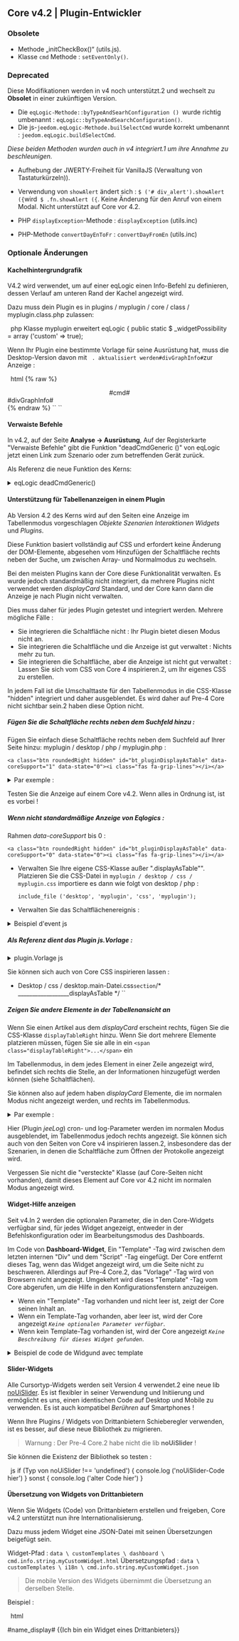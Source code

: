 ## Core v4.2 | Plugin-Entwickler


### Obsolete

- Methode „initCheckBox()“ (utils.js).
- Klasse `cmd` Methode : `setEventOnly()`.

### Deprecated

Diese Modifikationen werden in v4 noch unterstützt.2 und wechselt zu **Obsolet** in einer zukünftigen Version.

- Die `eqLogic-Methode::byTypeAndSearhConfiguration () `wurde richtig umbenannt : `eqLogic::byTypeAndSearchConfiguration()`.
- Die js-`jeedom.eqLogic-Methode.builSelectCmd` wurde korrekt umbenannt : `jeedom.eqLogic.buildSelectCmd`.

*Diese beiden Methoden wurden auch in v4 integriert.1 um ihre Annahme zu beschleunigen.*

- Aufhebung der JWERTY-Freiheit für VanillaJS (Verwaltung von Tastaturkürzeln)).
- Verwendung von `showAlert` ändert sich : `$ ('# div_alert').showAlert ({`wird` $ .fn.showAlert ({`. Keine Änderung für den Anruf von einem Modal. Nicht unterstützt auf Core vor 4.2.

- PHP `displayException`-Methode : `displayException` (utils.inc)
- PHP-Methode `convertDayEnToFr` : `convertDayFromEn` (utils.inc)


### Optionale Änderungen

#### Kachelhintergrundgrafik

V4.2 wird verwendet, um auf einer eqLogic einen Info-Befehl zu definieren, dessen Verlauf am unteren Rand der Kachel angezeigt wird.

Dazu muss dein Plugin es in plugins / myplugin / core / class / myplugin.class.php zulassen:

`` ``php
Klasse myplugin erweitert eqLogic {
    public static $ _widgetPossibility = array ('custom' => true);
`` ``

Wenn Ihr Plugin eine bestimmte Vorlage für seine Ausrüstung hat, muss die Desktop-Version davon mit ` . aktualisiert werden#divGraphInfo#`zur Anzeige :

`` ``html
{% raw %}
<div class="eqLogic eqLogic-widgund allowResize allowReorderCmd #custom_layout# #eqLogic_class# #class#" data-eqType="#eqType#" data-eqLogic_id="#id#" data-eqLogic_uid="#uid#" data-version="#version#" data-translate-category="#translate_category#" data-category="#category#" data-tags="#tags#" style="width: #width#;;height: #height#;;#style#">
  <div class="#isVerticalAlign#">
    <center>
      #cmd#
    </center>
  </div>
  #divGraphInfo#
  <script>

  </script>
</div>
{% endraw %}
`` ``


#### Verwaiste Befehle

In v4.2, auf der Seite **Analyse → Ausrüstung**, Auf der Registerkarte "Verwaiste Befehle" gibt die Funktion "deadCmdGeneric ()" von eqLogic jetzt einen Link zum Szenario oder zum betreffenden Gerät zurück.

Als Referenz die neue Funktion des Kerns:

<details>

  <summary markdown="span">eqLogic deadCmdGeneric()</summary>

  ~~~ php
  {% raw %}
  öffentliche statische Funktion deadCmdGeneric ($ _ plugin_id) {
    $return = array();;
    foreach (eqLogic::byType ($ _ plugin_id) als $ eqLogic) {
      $eqLogic_json = json_encode(utils::o2a($eqLogic));;
      preg_match_all ("/#([0-9]*)#/ ", $ eqLogic_json, $ match);
      foreach ($ entspricht [1] als $ cmd_id) {
        if (is_numeric ($ cmd_id)) {
          Eibe (!cmd::byId (str_replace ('#', '', $ cmd_id))) {
            $return[] = array(
              '<html>Detail '=>'?v = d & m = '. $ eqLogic-> getEqType_name ().' & p = '. $ eqLogic-> getEqType_name ().' & id = '. $ eqLogic-> getId ().' "> '. $ eqLogic-> getHumanName (). ' </a>',
              'help '=> __ (' Action ', __FILE__),
              'who' => '#' . $cmd_id . '#'
            );;
          }
        }
      }
    }
    return $ return;
  }
  {% endraw %}
  ~~~

  Sie können daher die gleiche Art der Rückgabe in Ihre Plugins integrieren, die Funktion `deadCmd ()`.

</details>

#### Unterstützung für Tabellenanzeigen in einem Plugin

Ab Version 4.2 des Kerns wird auf den Seiten eine Anzeige im Tabellenmodus vorgeschlagen *Objekte* *Szenarien* *Interaktionen* *Widgets* und *Plugins*.

Diese Funktion basiert vollständig auf CSS und erfordert keine Änderung der DOM-Elemente, abgesehen vom Hinzufügen der Schaltfläche rechts neben der Suche, um zwischen Array- und Normalmodus zu wechseln.

Bei den meisten Plugins kann der Core diese Funktionalität verwalten. Es wurde jedoch standardmäßig nicht integriert, da mehrere Plugins nicht verwendet werden *displayCard* Standard, und der Core kann dann die Anzeige je nach Plugin nicht verwalten.

Dies muss daher für jedes Plugin getestet und integriert werden. Mehrere mögliche Fälle :

  - Sie integrieren die Schaltfläche nicht : Ihr Plugin bietet diesen Modus nicht an.
  - Sie integrieren die Schaltfläche und die Anzeige ist gut verwaltet : Nichts mehr zu tun.
  - Sie integrieren die Schaltfläche, aber die Anzeige ist nicht gut verwaltet : Lassen Sie sich vom CSS von Core 4 inspirieren.2, um Ihr eigenes CSS zu erstellen.

In jedem Fall ist die Umschalttaste für den Tabellenmodus in die CSS-Klasse "hidden" integriert und daher ausgeblendet. Es wird daher auf Pre-4 Core nicht sichtbar sein.2 haben diese Option nicht.


##### Fügen Sie die Schaltfläche rechts neben dem Suchfeld hinzu :

Fügen Sie einfach diese Schaltfläche rechts neben dem Suchfeld auf Ihrer Seite hinzu: myplugin / desktop / php / myplugin.php :

``<a class="btn roundedRight hidden" id="bt_pluginDisplayAsTable" data-coreSupport="1" data-state="0"><i class="fas fa-grip-lines"></i></a> ``

<details>

  <summary markdown="span">Par exemple :</summary>

  ~~~ html
  {% raw %}
  <legend><i class="fa fa-table"></i> {{Mes Equipemnts}}</legend>
  <div class="input-group" style="margin-bottom:5px;;">
    <input class="form-control roundedLeft" placeholder="{{Rechercher}}" id="in_searchEqlogic"/>
    <div class="input-group-btn">
      <a id="bt_resetObjectSearch" class="btn" style="width:30px"><i class="fas fa-times"></i>
      </a><a class="btn roundedRight hidden" id="bt_pluginDisplayAsTable" data-coreSupport="1" data-state="0"><i class="fas fa-grip-lines"></i></a>
    </div>
  </div>
  {% endraw %}
  ~~~

</details>

Testen Sie die Anzeige auf einem Core v4.2. Wenn alles in Ordnung ist, ist es vorbei !

##### Wenn nicht standardmäßige Anzeige von Eqlogics :

Rahmen *data-coreSupport* bis 0 :

``<a class="btn roundedRight hidden" id="bt_pluginDisplayAsTable" data-coreSupport="0" data-state="0"><i class="fas fa-grip-lines"></i></a> ``

- Verwalten Sie Ihre eigene CSS-Klasse außer ".displayAsTable"". Platzieren Sie die CSS-Datei in `myplugin / desktop / css / myplugin.css` importiere es dann wie folgt von desktop / php :

  `include_file ('desktop', 'myplugin', 'css', 'myplugin');`

- Verwalten Sie das Schaltflächenereignis :

<details>

  <summary markdown="span">Beispiel d'event js</summary>

  ~~~ js
  {% raw %}
  $('#bt_pluginDisplayAsTable').off('click').on('click', function () {
    $('#bt_pluginDisplayAsTable[data-coreSupport="1"]').off('click').on('click', function () {
      if ($ (this).data ('state') == "0") {
        $(this).data('state', '1').addClass('active')
        setCookie ('jeedom_displayAsTable', 'true', 2)
        $('.eqLogicDisplayCard').addClass('displayAsTable')
        $('.eqLogicDisplayCard .hiddenAsCard').removeClass('hidden')
        $('.eqLogicThumbnailContainer').first().addClass('containerAsTable')
      } sonst {
        $(this).data('state', '0').removeClass('active')
        setCookie ('jeedom_displayAsTable', 'false', 2)
        $('.eqLogicDisplayCard').removeClass('displayAsTable')
        $('.eqLogicDisplayCard .hiddenAsCard').addClass('hidden')
        $('.eqLogicThumbnailContainer').first().removeClass('containerAsTable')
      }
    })
  })
  {% endraw %}
  ~~~

</details>

##### Als Referenz dient das Plugin js.Vorlage :

<details>

  <summary markdown="span">plugin.Vorlage js</summary>

  ~~~ js
  {% raw %}
  // displayAsTable, wenn das Plugin dies unterstützt:
  if ($ ('# bt_pluginDisplayAsTable').length) {
    $('#bt_pluginDisplayAsTable').removeClass('hidden') //Not shown on previous core versions
    if (getCookie ('jeedom_displayAsTable') == 'true' || jeedom.theme.theme_displayAsTable == 1) {
      $('#bt_pluginDisplayAsTable').data('state', '1').addClass('active')
      if ($ ('# bt_pluginDisplayAsTable [data-coreSupport = "1"]').length) {
        $('.eqLogicDisplayCard').addClass('displayAsTable')
        $('.eqLogicDisplayCard .hiddenAsCard').removeClass('hidden')
        $('.eqLogicThumbnailContainer').first().addClass('containerAsTable')
      }
    }
    // Kernereignis:
    $('#bt_pluginDisplayAsTable[data-coreSupport="1"]').off('click').on('click', function () {
      if ($ (this).data ('state') == "0") {
        $(this).data('state', '1').addClass('active')
        setCookie ('jeedom_displayAsTable', 'true', 2)
        $('.eqLogicDisplayCard').addClass('displayAsTable')
        $('.eqLogicDisplayCard .hiddenAsCard').removeClass('hidden')
        $('.eqLogicThumbnailContainer').first().addClass('containerAsTable')
      } sonst {
        $(this).data('state', '0').removeClass('active')
        setCookie ('jeedom_displayAsTable', 'false', 2)
        $('.eqLogicDisplayCard').removeClass('displayAsTable')
        $('.eqLogicDisplayCard .hiddenAsCard').addClass('hidden')
        $('.eqLogicThumbnailContainer').first().removeClass('containerAsTable')
      }
    })
  }
  {% endraw %}
  ~~~

</details>

Sie können sich auch von Core CSS inspirieren lassen :

- Desktop / css / desktop.main-Datei.css` section `/* __________________displayAsTable */ ``

##### Zeigen Sie andere Elemente in der Tabellenansicht an

Wenn Sie einen Artikel aus dem *displayCard* erscheint rechts, fügen Sie die CSS-Klasse `displayTableRight` hinzu. Wenn Sie dort mehrere Elemente platzieren müssen, fügen Sie sie alle in ein ` <span class="displayTableRight">...</span> ` ein

Im Tabellenmodus, in dem jedes Element in einer Zeile angezeigt wird, befindet sich rechts die Stelle, an der Informationen hinzugefügt werden können (siehe Schaltflächen).

Sie können also auf jedem haben *displayCard* Elemente, die im normalen Modus nicht angezeigt werden, und rechts im Tabellenmodus.

<details>

  <summary markdown="span">Par exemple :</summary>

  ~~~ php
  {% raw %}
  <div class="eqLogicThumbnailContainer">
    <?php
      foreach ($ eqLogics als $ eqLogic) {
        $div = '';;
        $opacity = ($eqLogic->getIsEnable()) ? '' : 'disableCard';;
        $div .= '<div class="eqLogicDisplayCard cursor '.$opacity.'" data-eqLogic_id="' . $eqLogic->getId() . '">';;
        $div .= '<img src="' . $plugin->getPathImgIcon() . '"/>';;
        $div .= '<br>';;
        $div .= '<span class="name">' . $eqLogic->getHumanName(true, true) . '</span>';;
        $div .= '<span class="hidden hiddenAsCard displayTableRight">'.$eqLogic->getConfiguration('autorefresh').' | '.$eqLogic->getConfiguration('loglasttime').'h</span>';;
        $div .= '</div>';;
        echo $ div;
      }
    ?>
  </div>
  {% endraw %}
  ~~~

</details>

Hier (Plugin *jeeLog*) cron- und log-Parameter werden im normalen Modus ausgeblendet, im Tabellenmodus jedoch rechts angezeigt. Sie können sich auch von den Seiten von Core v4 inspirieren lassen.2, insbesondere das der Szenarien, in denen die Schaltfläche zum Öffnen der Protokolle angezeigt wird.

Vergessen Sie nicht die "versteckte" Klasse (auf Core-Seiten nicht vorhanden), damit dieses Element auf Core vor 4.2 nicht im normalen Modus angezeigt wird.


#### Widget-Hilfe anzeigen

Seit v4.In 2 werden die optionalen Parameter, die in den Core-Widgets verfügbar sind, für jedes Widget angezeigt, entweder in der Befehlskonfiguration oder im Bearbeitungsmodus des Dashboards.

Im Code von **Dashboard-Widget**, Ein "Template" -Tag wird zwischen dem letzten internen "Div" und dem "Script" -Tag eingefügt. Der Core entfernt dieses Tag, wenn das Widget angezeigt wird, um die Seite nicht zu beschweren. Allerdings auf Pre-4 Core.2, das "Vorlage" -Tag wird von Browsern nicht angezeigt. Umgekehrt wird dieses "Template" -Tag vom Core abgerufen, um die Hilfe in den Konfigurationsfenstern anzuzeigen.

- Wenn ein "Template" -Tag vorhanden und nicht leer ist, zeigt der Core seinen Inhalt an.
- Wenn ein Template-Tag vorhanden, aber leer ist, wird der Core angezeigt *`Keine optionalen Parameter verfügbar`*.
- Wenn kein Template-Tag vorhanden ist, wird der Core angezeigt *`Keine Beschreibung für dieses Widget gefunden`*.

<details>

  <summary markdown="span">Beispiel de code de Widgund avec template</summary>

  ~~~ html
  <div class="cmd cmd-widget" ...>
    <div class="title #hide_name#">
      <div class="cmdName">#name_display#</div>
    </div>
    <div>
      ...
    </div>
    <template>
      <div>color : rgb(20,20,20) ({{couleur d'arrière plan}})</div>
      <div>color_switch : rgb(230,230,230) ({{couleur de la pastille}})</div>
    </template>
    <script>
    </script>
  </div>
  ~~~

</details>

#### Slider-Widgets

Alle Cursortyp-Widgets werden seit Version 4 verwendet.2 eine neue lib [noUiSlider](https://refreshless.com/nouislider/). Es ist flexibler in seiner Verwendung und Initiierung und ermöglicht es uns, einen identischen Code auf Desktop und Mobile zu verwenden. Es ist auch kompatibel *Berühren* auf Smartphones !

Wenn Ihre Plugins / Widgets von Drittanbietern Schieberegler verwenden, ist es besser, auf diese neue Bibliothek zu migrieren.

> Warnung : Der Pre-4 Core.2 habe nicht die lib **noUiSlider** !

Sie können die Existenz der Bibliothek so testen :

`` ``js
if (Typ von noUiSlider !== 'undefined') {
  console.log ('noUiSlider-Code hier')
} sonst {
  console.log ('alter Code hier')
}
`` ``

#### Übersetzung von Widgets von Drittanbietern

Wenn Sie Widgets (Code) von Drittanbietern erstellen und freigeben, Core v4.2 unterstützt nun ihre Internationalisierung.

Dazu muss jedem Widget eine JSON-Datei mit seinen Übersetzungen beigefügt sein.

Widget-Pfad : `data \ customTemplates \ dashboard \ cmd.info.string.myCustomWidget.html`
Übersetzungspfad : `data \ customTemplates \ i18n \ cmd.info.string.myCustomWidget.json`

> Die mobile Version des Widgets übernimmt die Übersetzung an derselben Stelle.

Beispiel :

`` ``html
<div class="content-xs">
    <span class="cmdName #hide_name#">#name_display#</span> <strong class="state"></strong>
    {{Ich bin ein Widget eines Drittanbieters}}
  </div>
  <template>
    <div>param : {{Meine Einstellung von Drittanbietern}}.</div>
  </template>
  <script>
`` ``

`` ``json
  {
    "en_US": {
      "Ich bin ein Widget eines Drittanbieters": "Ich bin ein benutzerdefiniertes Widget",
      "Meine Einstellung von Drittanbietern": "Meine benutzerdefinierte Parameterbeschreibung"
    },
    "es_ES": {
      "Ich bin ein Widget eines Drittanbieters": "Sei ein Terceros-Widget",
      "Meine Einstellung von Drittanbietern": "Mi configurationación de terceros"
    },
    "de_DE": {
      "Ich bin ein Widget eines Drittanbieters": "Ich bin ein Widget eines Drittanbieters",
      "Meine Einstellung von Drittanbietern": "Meine Einstellung von Drittzahlenern"
    }
  }
`` ``

> Die Texte "Wertdatum", "Erfassungsdatum" und alle in Core-Widgets enthaltenen Texte müssen nicht in json sein. Wenn Sie keine anderen Texte in Ihrem Widget haben, wird der JSON nicht benötigt und diese Zeichenfolgen werden übersetzt.


#### Integration in den Kern von generischen Typen, die für ein Plugin spezifisch sind

Core v4.2 hat eine neue Seite, auf der Sie generische Typen einfacher konfigurieren können. Es verwendet natürlich die vom Core definierten generischen Typen, aber einige Plugins definieren ihre eigenen generischen Typen.

Damit diese Plugins von dieser neuen Core-Seite unterstützt werden, erfahren Sie hier, wie Sie sie integrieren.

Beim Öffnen dieser Seite prüft der Core für jedes Plugin, ob es eine ``pluginGenericTypes()``Methode . hat. Ist dies der Fall, wird diese Methode dann aufgerufen, während auf die Generic Types des Plugins gewartet wird, um diese einzubinden. Diese müssen die Definition der generischen Typen des Kerns respektieren, insbesondere wenn bereits Kategorien vorhanden sind (Socket, Light usw.).

Beispiel in der Datei `plugins / myplugin / core / php / myplugin.class.php`:

`` ``php
Klasse myPlugin erweitert eqLogic
{
    /*     * ***********************Statische Methode*************************** */
    public static $ _widgetPossibility = array ('custom' => true);

    öffentliche statische Funktion pluginGenericTypes()
    {
        $generics = array(
            'MONPLUGIN_TOGGLE '=> Array (// Großschreibung ohne Leerzeichen
                'name '=> __ (' MyPlugin Toggle ', __ DATEI__),
                'familyid '=>' MyPlugin ', // Kein Leerzeichen hier
                'family '=> __ (' Plugin MyPlugin ', __ FILE__), // Start with' Plugin ' ...
                ''=>' Aktion eingeben',
                'Untertyp '=> Array (' other')
            ),
            'MONPLUGIN_LIGHT_BEAM '=> Array(
                'name '=> __ ('Lichtstrahlen (MyPlugin)', __ DATEI__),
                'familyid '=>' LIGHT ', // Vorhandener Typ, falls vorhanden
                'Familie '=> __ ('Licht', __ DATEI__),
                ''=>' eingeben Info',
                'Untertyp '=> Array ('binär','numerisch')
            )
        );;
        geben $ Generika zurück;
    }

`` ``

Hier wird das Plugin `myPlugin` zwei generische Typen 'injizieren' :

- Ein generischer Typ MONPLUGIN_TOGGLE vom Typ `MyPlugin`, Kategorie, der im Core nicht existiert.
- Ein generischer Typ MONPLUGIN_LIGHT_BEAM, in der bestehenden Kategorie `Lumière`.

> Referenz : Die generischen Core-Typen sind in der [Konfigurationsdatei](https://github.com/jeedom/core/blob/alpha/core/config/jeedom.config.php), Array $ JEEDOM_INTERNAL_CONFIG, generic_type.